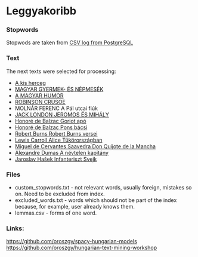 # Leggyakoribb


### Stopwords

Stopwods are taken from  [CSV log from PostgreSQL](https://anoncvs.postgresql.org/cvsweb.cgi/pgsql/src/backend/snowball/stopwords/hungarian.stop)


### Text

The next texts were selected for processing:
- [A kis herceg](https://mek.oszk.hu/00300/00384/html/index.htm)
- [MAGYAR GYERMEK- ÉS NÉPMESÉK](http://mek.oszk.hu/11400/11479/index.phtml)
- [A MAGYAR HUMOR](http://mek.oszk.hu/14400/14480/index.phtml)
- [ROBINSON CRUSOE](https://mek.oszk.hu/10300/10389/index.phtml)
- MOLNÁR FERENC A Pál utcai fiúk
- [JACK LONDON JEROMOS ÉS MIHÁLY](https://mek.oszk.hu/14400/14435/index.phtml)
- [Honoré de Balzac Goriot apó](https://mek.oszk.hu/00300/00322/index.phtml)
- [Honoré de Balzac Pons bácsi](https://mek.oszk.hu/04200/04286/index.phtml)
- [Robert Burns Robert Burns versei](https://mek.oszk.hu/00300/00343/index.phtml)
- [Lewis Carroll Alice Tükörországban](https://mek.oszk.hu/02900/02914/index.phtml)
- [Miguel de Cervantes Saavedra Don Quijote de la Mancha](https://mek.oszk.hu/09900/09901/index.phtml)
- [Alexandre Dumas A névtelen kapitány](https://mek.oszk.hu/17800/17844/index.phtml)
- [Jaroslav Hašek Infanteriszt Svejk](https://mek.oszk.hu/19200/19226/index.phtml)

### Files
* custom_stopwords.txt - not relevant words, usually foreign, mistakes so on. Need to be excluded from index.
* excluded_words.txt - words which should not be part of the index because, for example, user already knows them.
* lemmas.csv - forms of one word.

### Links:
https://github.com/oroszgy/spacy-hungarian-models
https://github.com/oroszgy/hungarian-text-mining-workshop
